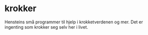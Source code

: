 # krokker
Hensteins små programmer til hjelp i krokketverdenen og mer.
Det er ingenting som krokker seg selv her i livet.
